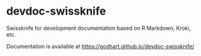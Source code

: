 # devdoc-swissknife
Swissknife for development documentation based on R Markdown, Kroki, etc.

Documentation is available at https://godhart.github.io/devdoc-swissknife/
